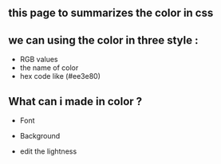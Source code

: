 ## this page to summarizes the color in css

 ## we can using the color in three style :
 - RGB values 
 - the name of color
 - hex code like (#ee3e80) 

 ## What can i made in color ? 
- Font

- Background

- edit the lightness